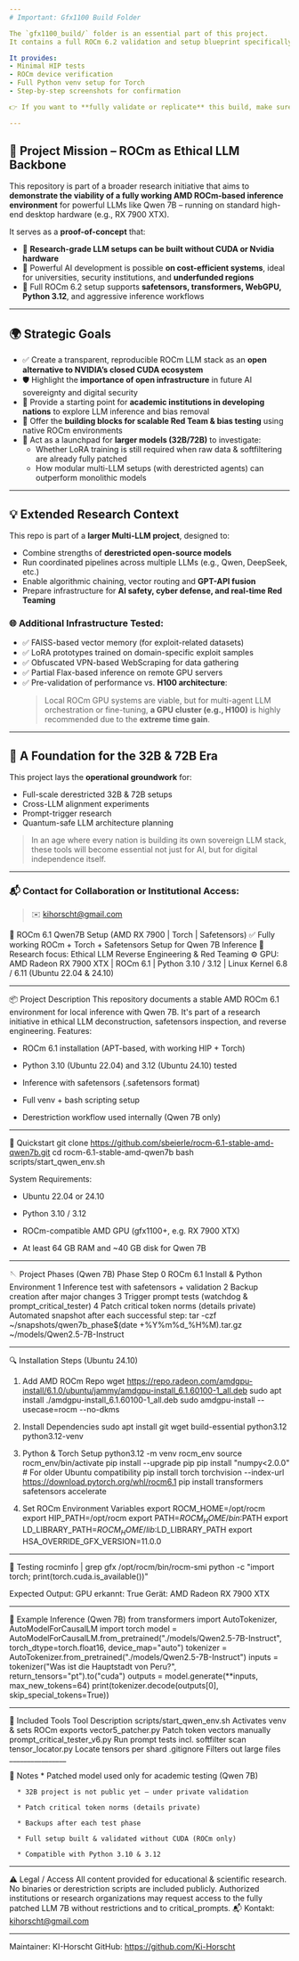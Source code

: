 ```yaml
---
# Important: Gfx1100 Build Folder

The `gfx1100_build/` folder is an essential part of this project.  
It contains a full ROCm 6.2 validation and setup blueprint specifically for AMD RX 7900 XTX GPUs (gfx1100 architecture).

It provides:
- Minimal HIP tests
- ROCm device verification
- Full Python venv setup for Torch
- Step-by-step screenshots for confirmation

👉 If you want to **fully validate or replicate** this build, make sure to follow the instructions inside `gfx1100_build/`!

---
```






## 🎯 Project Mission – ROCm as Ethical LLM Backbone

This repository is part of a broader research initiative that aims to **demonstrate the viability of a fully working AMD ROCm-based inference environment** for powerful LLMs like Qwen 7B – running on standard high-end desktop hardware (e.g., RX 7900 XTX).  

It serves as a **proof-of-concept** that:

- 🧠 **Research-grade LLM setups can be built without CUDA or Nvidia hardware**
- 💸 Powerful AI development is possible **on cost-efficient systems**, ideal for universities, security institutions, and **underfunded regions**
- 🧰 Full ROCm 6.2 setup supports **safetensors, transformers, WebGPU, Python 3.12**, and aggressive inference workflows

---

## 🌍 Strategic Goals

- ✅ Create a transparent, reproducible ROCm LLM stack as an **open alternative to NVIDIA’s closed CUDA ecosystem**
- 🛡️ Highlight the **importance of open infrastructure** in future AI sovereignty and digital security
- 🏫 Provide a starting point for **academic institutions in developing nations** to explore LLM inference and bias removal
- 🧪 Offer the **building blocks for scalable Red Team & bias testing** using native ROCm environments
- 🔬 Act as a launchpad for **larger models (32B/72B)** to investigate:
  - Whether LoRA training is still required when raw data & softfiltering are already fully patched
  - How modular multi-LLM setups (with derestricted agents) can outperform monolithic models

---

## 💡 Extended Research Context

This repo is part of a **larger Multi-LLM project**, designed to:

- Combine strengths of **derestricted open-source models**
- Run coordinated pipelines across multiple LLMs (e.g., Qwen, DeepSeek, etc.)
- Enable algorithmic chaining, vector routing and **GPT-API fusion**
- Prepare infrastructure for **AI safety, cyber defense, and real-time Red Teaming**

### 🌐 Additional Infrastructure Tested:

- ✅ FAISS-based vector memory (for exploit-related datasets)
- ✅ LoRA prototypes trained on domain-specific exploit samples
- ✅ Obfuscated VPN-based WebScraping for data gathering
- ✅ Partial Flax-based inference on remote GPU servers
- ✅ Pre-validation of performance vs. **H100 architecture**:  
  > Local ROCm GPU systems are viable, but for multi-agent LLM orchestration or fine-tuning, **a GPU cluster (e.g., H100)** is highly recommended due to the **extreme time gain**.

---

## 🧬 A Foundation for the 32B & 72B Era

This project lays the **operational groundwork** for:
- Full-scale derestricted 32B & 72B setups
- Cross-LLM alignment experiments
- Prompt-trigger research
- Quantum-safe LLM architecture planning

> In an age where every nation is building its own sovereign LLM stack, these tools will become essential not just for AI, but for digital independence itself.

---

### 📬 Contact for Collaboration or Institutional Access:

> ✉️ [kihorscht@gmail.com](mailto:kihorscht@gmail.com)




﻿🔧 ROCm 6.1 Qwen7B Setup (AMD RX 7900 | Torch | Safetensors)
✅ Fully working ROCm + Torch + Safetensors Setup for Qwen 7B Inference
🧠 Research focus: Ethical LLM Reverse Engineering & Red Teaming
⚙️ GPU: AMD Radeon RX 7900 XTX | ROCm 6.1 | Python 3.10 / 3.12 | Linux Kernel 6.8 / 6.11 (Ubuntu 22.04 & 24.10)
________________


📦 Project Description
This repository documents a stable AMD ROCm 6.1 environment for local inference with Qwen 7B.
It's part of a research initiative in ethical LLM deconstruction, safetensors inspection, and reverse engineering.
Features:
* ROCm 6.1 installation (APT-based, with working HIP + Torch)

* Python 3.10 (Ubuntu 22.04) and 3.12 (Ubuntu 24.10) tested

* Inference with safetensors (.safetensors format)

* Full venv + bash scripting setup

* Derestriction workflow used internally (Qwen 7B only)

________________


🚀 Quickstart
git clone https://github.com/sbeierle/rocm-6.1-stable-amd-qwen7b.git
cd rocm-6.1-stable-amd-qwen7b
bash scripts/start_qwen_env.sh


System Requirements:
   * Ubuntu 22.04 or 24.10

   * Python 3.10 / 3.12

   * ROCm-compatible AMD GPU (gfx1100+, e.g. RX 7900 XTX)

   * At least 64 GB RAM and ~40 GB disk for Qwen 7B

________________


🪡 Project Phases (Qwen 7B)
Phase
	Step
	0
	ROCm 6.1 Install & Python Environment
	1
	Inference test with safetensors + validation
	2
	Backup creation after major changes
	3
	Trigger prompt tests (watchdog & prompt_critical_tester)
	4
	Patch critical token norms (details private)
	Automated snapshot after each successful step:
tar -czf ~/snapshots/qwen7b_phase$(date +%Y%m%d_%H%M).tar.gz ~/models/Qwen2.5-7B-Instruct


________________


🔍 Installation Steps (Ubuntu 24.10)
1. Add AMD ROCm Repo
wget https://repo.radeon.com/amdgpu-install/6.1.0/ubuntu/jammy/amdgpu-install_6.1.60100-1_all.deb
sudo apt install ./amdgpu-install_6.1.60100-1_all.deb
sudo amdgpu-install --usecase=rocm --no-dkms


2. Install Dependencies
sudo apt install git wget build-essential python3.12 python3.12-venv


3. Python & Torch Setup
python3.12 -m venv rocm_env
source rocm_env/bin/activate
pip install --upgrade pip
pip install "numpy<2.0.0"  # For older Ubuntu compatibility
pip install torch torchvision --index-url https://download.pytorch.org/whl/rocm6.1
pip install transformers safetensors accelerate


4. Set ROCm Environment Variables
export ROCM_HOME=/opt/rocm
export HIP_PATH=/opt/rocm
export PATH=$ROCM_HOME/bin:$PATH
export LD_LIBRARY_PATH=$ROCM_HOME/lib:$LD_LIBRARY_PATH
export HSA_OVERRIDE_GFX_VERSION=11.0.0


________________


🧪 Testing
rocminfo | grep gfx
/opt/rocm/bin/rocm-smi
python -c "import torch; print(torch.cuda.is_available())"


Expected Output:
GPU erkannt: True
Gerät: AMD Radeon RX 7900 XTX


________________


🧠 Example Inference (Qwen 7B)
from transformers import AutoTokenizer, AutoModelForCausalLM
import torch
model = AutoModelForCausalLM.from_pretrained("./models/Qwen2.5-7B-Instruct", torch_dtype=torch.float16, device_map="auto")
tokenizer = AutoTokenizer.from_pretrained("./models/Qwen2.5-7B-Instruct")
inputs = tokenizer("Was ist die Hauptstadt von Peru?", return_tensors="pt").to("cuda")
outputs = model.generate(**inputs, max_new_tokens=64)
print(tokenizer.decode(outputs[0], skip_special_tokens=True))


________________


📂 Included Tools
Tool
	Description
	scripts/start_qwen_env.sh
	Activates venv & sets ROCm exports
	vector5_patcher.py
	Patch token vectors manually
	prompt_critical_tester_v6.py
	Run prompt tests incl. softfilter scan
	tensor_locator.py
	Locate tensors per shard
	.gitignore
	Filters out large files
	________________


📌 Notes
      * Patched model used only for academic testing (Qwen 7B)

      * 32B project is not public yet – under private validation

      * Patch critical token norms (details private)

      * Backups after each test phase

      * Full setup built & validated without CUDA (ROCm only)

      * Compatible with Python 3.10 & 3.12

________________


⚠️ Legal / Access
All content provided for educational & scientific research.
No binaries or derestriction scripts are included publicly.
Authorized institutions or research organizations may request access to the fully patched LLM 7B without restrictions and to critical_prompts.
📬 Kontakt: kihorscht@gmail.com
________________


Maintainer: KI-Horscht
 GitHub: https://github.com/Ki-Horscht
